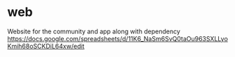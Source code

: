# web
Website for the community and app along with dependency
https://docs.google.com/spreadsheets/d/11K6_NaSm6SvQ0taOu963SXLLyoKmih68oSCKDiL64xw/edit
